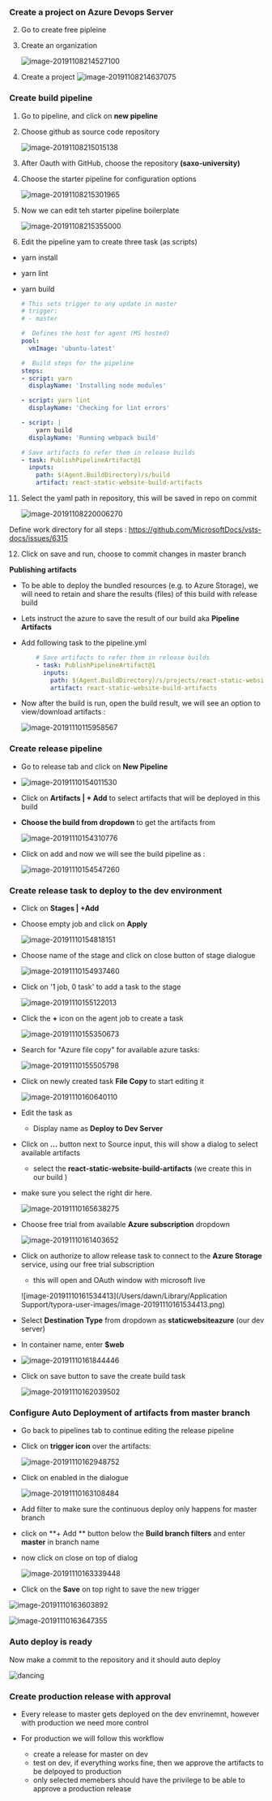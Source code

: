 

### Create a project on Azure Devops Server

2. Go to create free pipleine

3. Create an organization

   ![image-20191108214527100](doc/images/create-organization.png)

   

4. Create a project
  ![image-20191108214637075](doc/images/create-project.png)



### Create build pipeline

1. Go to pipeline, and click on **new pipeline**


6. Choose github as source code repository 

   ![image-20191108215015138](doc/images/choose-source-repo.png)

 

7. After Oauth with GitHub, choose the repository **(saxo-university)**

8. Choose the starter pipeline for configuration options

   ![image-20191108215301965](doc/images/starter-pipeline.png) 



9. Now we can edit teh starter pipeline boilerplate

   ![image-20191108215355000](doc/images/stater-pipeline-boilerplate.png)



10. Edit the pipeline yam to create three task (as scripts)

   - yarn install

   - yarn lint

   - yarn build

     ```yaml
     # This sets trigger to any update in master  
     # trigger:
     # - master
     
     #  Defines the host for agent (MS hosted)
     pool:
       vmImage: 'ubuntu-latest'
     
     #  Build steps for the pipeline
     steps:
     - script: yarn 
       displayName: 'Installing node modules'
     
     - script: yarn lint
       displayName: 'Checking for lint errors'
     
     - script: |
         yarn build
       displayName: 'Running webpack build'
     
     # Save artifacts to refer them in release builds
     - task: PublishPipelineArtifact@1
       inputs:
         path: $(Agent.BuildDirectory)/s/build
         artifact: react-static-website-build-artifacts
     ```
     
     
   
11. Select the yaml path in repository, this will be saved in repo on commit 

    ![image-20191108220006270](doc/images/set-build-yaml-path.png)



Define work directory for all steps : https://github.com/MicrosoftDocs/vsts-docs/issues/6315



12. Click on save and run, choose to commit changes in master branch



**Publishing artifacts**

- To be able to deploy the bundled resources (e.g. to Azure Storage), we will need to retain and share the results (files) of this build with release build 

- Lets instruct the azure to save the result of our build aka **Pipeline Artifacts**

- Add following task to the pipeline.yml

  ```yaml
      # Save artifacts to refer them in release builds
      - task: PublishPipelineArtifact@1
        inputs:
          path: $(Agent.BuildDirectory)/s/projects/react-static-website/build
          artifact: react-static-website-build-artifacts
  ```

- Now after the build is run, open the build result, we will see an option to view/download artifacts : 

  ![image-20191110115958567](doc/images/download-artifacts.png)







### Create release pipeline

- Go to release tab and click on **New Pipeline**
- ![image-20191110154011530](doc/images/create-release-pipeline.png)





- Click on **Artifacts | + Add** to select artifacts that will be deployed in this build

- **Choose the build from dropdown** to get the artifacts from

  ![image-20191110154310776](doc/images/choose-artifacts-build-create-release-pipeline.png)

  


- Click on add and now we will see the build pipeline as : 

  ![image-20191110154547260](doc/images/added-artificats-create-release-pipeline.png)





### Create release task to deploy to the dev environment

- Click on **Stages | +Add**

- Choose empty job and click on **Apply**

  ![image-20191110154818151](doc/images/create-stage-empty.png)



- Choose name of the stage and click on close button of stage dialogue 

  ![image-20191110154937460](doc/images/set-stage-name.png)





- Click on '1 job, 0 task' to add a task to the stage

  ![image-20191110155122013](doc/images/add-task-to-release-job.png)



- Click the **+** icon on the agent job to create a task

  ![image-20191110155350673](doc/images/add-release-job-task.png)



- Search for "Azure file copy" for available azure tasks:

  ![image-20191110155505798](doc/images/stoage-task-for-release.png)



- Click on newly created task **File Copy** to start editing it

  ![image-20191110160640110](doc/images/edit-file-copy-task.png)
  



- Edit the task as 

  - Display name as **Deploy to Dev Server**

- Click on **...** button next to Source input, this will show a dialog to select available artifacts

  - select the **react-static-website-build-artifacts** (we create this in our build )
- make sure you select the right dir here.
  
  ![image-20191110165638275](doc/images/select-correct-artifacts-build-create-release-pipeline.png)



- Choose free trial from available **Azure subscription** dropdown

  ![image-20191110161403652](doc/images/select-file-task-azure-subscription-dropdown.png)



- Click on authorize to allow release task to connect to the **Azure Storage** service, using our free trial subscription

  - this will open and OAuth window with microsoft live

  ![image-20191110161534413](/Users/dawn/Library/Application Support/typora-user-images/image-20191110161534413.png)



- Select **Destination Type** from dropdown as **staticwebsiteazure** (our dev server)
- In container name, enter **$web**
- ![image-20191110161844446](doc/images/select-container-destination-name-copy-task.png)



- Click on save button to save the create build task

  ![image-20191110162039502](doc/images/save-release-to-dev-file-copy-task.png)





### Configure Auto Deployment of artifacts from master branch

- Go back to pipelines tab to continue editing the release pipeline

- Click on **trigger icon** over the artifacts: 

  ![image-20191110162948752](doc/images/continuous-deployment-trigger.png)



- Click on enabled in the dialogue 

  ![image-20191110163108484](doc/images/enable-continuous-deployment-trigger.png)



- Add filter to make sure the continuous deploy only happens for master branch

- click on **+ Add ** button below the **Build branch filters** and enter **master** in branch name

- now click on close on top of dialog

  ![image-20191110163339448](doc/images/select-branch-for-continuous-deployment-trigger.png)

  



- Click on the **Save** on top right to save the new trigger

![image-20191110163603892](doc/images/save-continuous-deployment-trigger.png)



 ![image-20191110163647355](doc/images/save-comment-continuous-deployment-trigger.png)





### Auto deploy is ready

Now make a commit to the repository and it should auto deploy

![dancing](doc/images/dancing.gif)



### Create production release with approval

- Every release to master gets deployed on the dev envrinemnt, however with production we need more control

- For production we will follow this workflow 

  - create a release for master on dev
  - test on dev, if everything works fine, then we approve the artifacts to be delpoyed to production
  - only selected memebers should have the privilege to be able to approve a production release

  